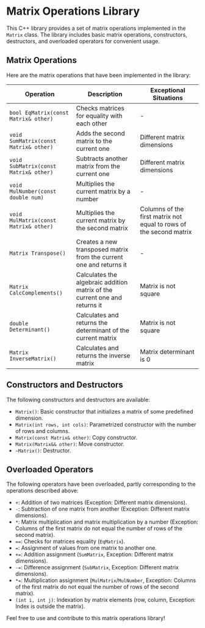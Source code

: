 # Matrix Operations Library

This C++ library provides a set of matrix operations implemented in the `Matrix` class. The library includes basic matrix operations, constructors, destructors, and overloaded operators for convenient usage.

## Matrix Operations

Here are the matrix operations that have been implemented in the library:

| Operation                  | Description                                          | Exceptional Situations                           |
| -------------------------- | ---------------------------------------------------- | ------------------------------------------------- |
| `bool EqMatrix(const Matrix& other)` | Checks matrices for equality with each other | - |
| `void SumMatrix(const Matrix& other)` | Adds the second matrix to the current one | Different matrix dimensions |
| `void SubMatrix(const Matrix& other)` | Subtracts another matrix from the current one | Different matrix dimensions |
| `void MulNumber(const double num)` | Multiplies the current matrix by a number | - |
| `void MulMatrix(const Matrix& other)` | Multiplies the current matrix by the second matrix | Columns of the first matrix not equal to rows of the second matrix |
| `Matrix Transpose()` | Creates a new transposed matrix from the current one and returns it | - |
| `Matrix CalcComplements()` | Calculates the algebraic addition matrix of the current one and returns it | Matrix is not square |
| `double Determinant()` | Calculates and returns the determinant of the current matrix | Matrix is not square |
| `Matrix InverseMatrix()` | Calculates and returns the inverse matrix | Matrix determinant is 0 |

## Constructors and Destructors

The following constructors and destructors are available:

- `Matrix()`: Basic constructor that initializes a matrix of some predefined dimension.
- `Matrix(int rows, int cols)`: Parametrized constructor with the number of rows and columns.
- `Matrix(const Matrix& other)`: Copy constructor.
- `Matrix(Matrix&& other)`: Move constructor.
- `~Matrix()`: Destructor.

## Overloaded Operators

The following operators have been overloaded, partly corresponding to the operations described above:

- `+`: Addition of two matrices (Exception: Different matrix dimensions).
- `-`: Subtraction of one matrix from another (Exception: Different matrix dimensions).
- `*`: Matrix multiplication and matrix multiplication by a number (Exception: Columns of the first matrix do not equal the number of rows of the second matrix).
- `==`: Checks for matrices equality (`EqMatrix`).
- `=`: Assignment of values from one matrix to another one.
- `+=`: Addition assignment (`SumMatrix`, Exception: Different matrix dimensions).
- `-=`: Difference assignment (`SubMatrix`, Exception: Different matrix dimensions).
- `*=`: Multiplication assignment (`MulMatrix`/`MulNumber`, Exception: Columns of the first matrix do not equal the number of rows of the second matrix).
- `(int i, int j)`: Indexation by matrix elements (row, column, Exception: Index is outside the matrix).

Feel free to use and contribute to this matrix operations library!
